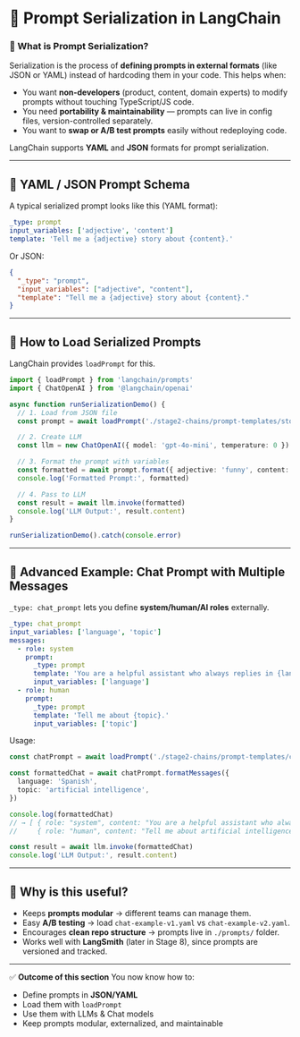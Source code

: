 # 📘 Prompt Serialization in LangChain

### 🔹 What is Prompt Serialization?

Serialization is the process of **defining prompts in external formats** (like JSON or YAML) instead of hardcoding them in your code.
This helps when:

- You want **non-developers** (product, content, domain experts) to modify prompts without touching TypeScript/JS code.
- You need **portability & maintainability** — prompts can live in config files, version-controlled separately.
- You want to **swap or A/B test prompts** easily without redeploying code.

LangChain supports **YAML** and **JSON** formats for prompt serialization.

---

## 🔹 YAML / JSON Prompt Schema

A typical serialized prompt looks like this (YAML format):

```yaml
_type: prompt
input_variables: ['adjective', 'content']
template: 'Tell me a {adjective} story about {content}.'
```

Or JSON:

```json
{
  "_type": "prompt",
  "input_variables": ["adjective", "content"],
  "template": "Tell me a {adjective} story about {content}."
}
```

---

## 🔹 How to Load Serialized Prompts

LangChain provides `loadPrompt` for this.

```ts
import { loadPrompt } from 'langchain/prompts'
import { ChatOpenAI } from '@langchain/openai'

async function runSerializationDemo() {
  // 1. Load from JSON file
  const prompt = await loadPrompt('./stage2-chains/prompt-templates/story-prompt.json')

  // 2. Create LLM
  const llm = new ChatOpenAI({ model: 'gpt-4o-mini', temperature: 0 })

  // 3. Format the prompt with variables
  const formatted = await prompt.format({ adjective: 'funny', content: 'a robot learning to cook' })
  console.log('Formatted Prompt:', formatted)

  // 4. Pass to LLM
  const result = await llm.invoke(formatted)
  console.log('LLM Output:', result.content)
}

runSerializationDemo().catch(console.error)
```

---

## 🔹 Advanced Example: Chat Prompt with Multiple Messages

`_type: chat_prompt` lets you define **system/human/AI roles** externally.

```yaml
_type: chat_prompt
input_variables: ['language', 'topic']
messages:
  - role: system
    prompt:
      _type: prompt
      template: 'You are a helpful assistant who always replies in {language}.'
      input_variables: ['language']
  - role: human
    prompt:
      _type: prompt
      template: 'Tell me about {topic}.'
      input_variables: ['topic']
```

Usage:

```ts
const chatPrompt = await loadPrompt('./stage2-chains/prompt-templates/chat-example.yaml')

const formattedChat = await chatPrompt.formatMessages({
  language: 'Spanish',
  topic: 'artificial intelligence',
})

console.log(formattedChat)
// → [ { role: "system", content: "You are a helpful assistant who always replies in Spanish." },
//     { role: "human", content: "Tell me about artificial intelligence." } ]

const result = await llm.invoke(formattedChat)
console.log('LLM Output:', result.content)
```

---

## 🔹 Why is this useful?

- Keeps **prompts modular** → different teams can manage them.
- Easy **A/B testing** → load `chat-example-v1.yaml` vs `chat-example-v2.yaml`.
- Encourages **clean repo structure** → prompts live in `./prompts/` folder.
- Works well with **LangSmith** (later in Stage 8), since prompts are versioned and tracked.

---

✅ **Outcome of this section**
You now know how to:

- Define prompts in **JSON/YAML**
- Load them with `loadPrompt`
- Use them with LLMs & Chat models
- Keep prompts modular, externalized, and maintainable
